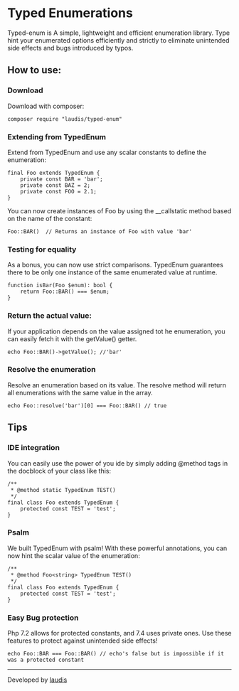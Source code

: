 # Typed Enumerations

Typed-enum is A simple, lightweight and efficient enumeration library. Type hint your enumerated options efficiently and strictly to eliminate unintended side effects and bugs introduced by typos.

## How to use:

### Download

Download with composer:
```
composer require "laudis/typed-enum"
```

### Extending from TypedEnum 

Extend from TypedEnum and use any scalar constants to define the enumeration:

```
final Foo extends TypedEnum {
    private const BAR = 'bar';
    private const BAZ = 2;
    private const FOO = 2.1;
} 
```

You can now create instances of Foo by using the __callstatic method based on the name of the constant:

```
Foo::BAR()  // Returns an instance of Foo with value 'bar'
```

### Testing for equality

As a bonus, you can now use strict comparisons. TypedEnum guarantees there to be only one instance of the same enumerated value at runtime.

```
function isBar(Foo $enum): bool {
    return Foo::BAR() === $enum;     
}
```

### Return the actual value:

If your application depends on the value assigned tot he enumeration, you can easily fetch it with the getValue() getter.

```
echo Foo::BAR()->getValue(); //'bar'
```

### Resolve the enumeration

Resolve an enumeration based on its value.
The resolve method will return all enumerations with the same value in the array.

```
echo Foo::resolve('bar')[0] === Foo::BAR() // true 
```

## Tips

### IDE integration

You can easily use the power of you ide by simply adding @method tags in the docblock of your class like this:

```
/**
 * @method static TypedEnum TEST()
 */
final class Foo extends TypedEnum {
    protected const TEST = 'test';
}
```

### Psalm

We built TypedEnum with psalm! With these powerful annotations, you can now hint the scalar value of the enumeration:

```
/**
 * @method Foo<string> TypedEnum TEST()
 */
final class Foo extends TypedEnum {
    protected const TEST = 'test';
}
```


### Easy Bug protection

Php 7.2 allows for protected constants, and 7.4 uses private ones. Use these features to protect against unintended side effects!

```
echo Foo::BAR === Foo::BAR() // echo's false but is impossible if it was a protected constant
```


***
Developed by [laudis](https://laudis.tech)
